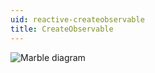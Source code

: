 ```yaml
---
uid: reactive-createobservable
title: CreateObservable
---
```


![Marble diagram](~/images/reactive-createobservable.svg)

